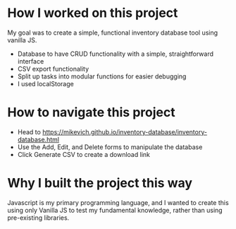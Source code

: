# How I worked on this project
My goal was to create a simple, functional inventory database tool using vanilla JS.
 * Database to have CRUD functionality with a simple, straightforward interface
 * CSV export functionality 
 * Split up tasks into modular functions for easier debugging
 * I used localStorage

# How to navigate this project
 * Head to https://mikevich.github.io/inventory-database/inventory-database.html
 * Use the Add, Edit, and Delete forms to manipulate the database
 * Click Generate CSV to create a download link

# Why I built the project this way
Javascript is my primary programming language, and I wanted to create this using only Vanilla JS to test my fundamental knowledge, rather than using pre-existing libraries.

